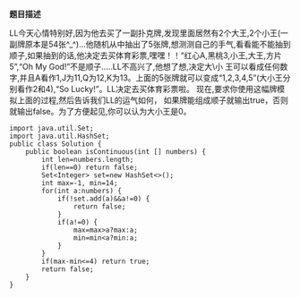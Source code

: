 **题目描述**

LL今天心情特别好,因为他去买了一副扑克牌,发现里面居然有2个大王,2个小王(一副牌原本是54张^_^)...他随机从中抽出了5张牌,想测测自己的手气,看看能不能抽到顺子,如果抽到的话,他决定去买体育彩票,嘿嘿！！“红心A,黑桃3,小王,大王,方片5”,“Oh My God!”不是顺子.....LL不高兴了,他想了想,决定大\小 王可以看成任何数字,并且A看作1,J为11,Q为12,K为13。上面的5张牌就可以变成“1,2,3,4,5”(大小王分别看作2和4),“So Lucky!”。LL决定去买体育彩票啦。 现在,要求你使用这幅牌模拟上面的过程,然后告诉我们LL的运气如何， 如果牌能组成顺子就输出true，否则就输出false。为了方便起见,你可以认为大小王是0。
```
import java.util.Set;
import java.util.HashSet;
public class Solution {
    public boolean isContinuous(int [] numbers) {
        int len=numbers.length;
        if(len==0) return false;
        Set<Integer> set=new HashSet<>();
        int max=-1, min=14;
        for(int a:numbers) {
            if(!set.add(a)&&a!=0) {
                return false;
            }
            if(a!=0) {
                max=max>a?max:a;
                min=min<a?min:a;
            }
        }
        if(max-min<=4) return true;
        return false;
    }
}
```

